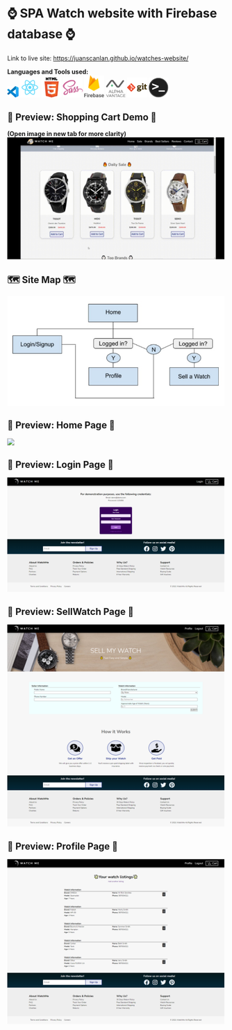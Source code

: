 # ⌚ SPA Watch website with Firebase database ⌚
Link to live site: https://juanscanlan.github.io/watches-website/

<b>Languages and Tools used:<b><br>
  <img alt="Visual Studio Code" width="26px" src="https://raw.githubusercontent.com/github/explore/80688e429a7d4ef2fca1e82350fe8e3517d3494d/topics/visual-studio-code/visual-studio-code.png" />
   <img alt="React" width="46px" src="https://raw.githubusercontent.com/github/explore/80688e429a7d4ef2fca1e82350fe8e3517d3494d/topics/react/react.png" />
  <img alt="HTML5" width="46px" src="https://raw.githubusercontent.com/github/explore/80688e429a7d4ef2fca1e82350fe8e3517d3494d/topics/html/html.png" />
  <img alt="Sass" width="46px" src="https://raw.githubusercontent.com/github/explore/80688e429a7d4ef2fca1e82350fe8e3517d3494d/topics/sass/sass.png" />
  <img alt="Firebase" width="46px" src="./readmeImages/firebase.jpg" />
  <img alt="AlphaVantage API" width="46px" src="./readmeImages/AlphaVantageAPI.jpg" />
  <img alt="Git" width="46px" src="https://raw.githubusercontent.com/github/explore/80688e429a7d4ef2fca1e82350fe8e3517d3494d/topics/git/git.png" />
  <img alt="Terminal" width="46px" src="https://raw.githubusercontent.com/github/explore/80688e429a7d4ef2fca1e82350fe8e3517d3494d/topics/terminal/terminal.png" />
<br clear="left"/>
  
## 🛒 Preview: Shopping Cart Demo 🛒
  (Open image in new tab for more clarity)<br>
<img src="./readmeImages/CartDemo.gif" width=500px>
  
## 🗺️ Site Map 🗺️
<img src="./readmeImages/SiteMap.jpg" width=500px>

## 📄 Preview: Home Page 📄
<img src="./readmeImages/WatchMe-entirePage.png" width=500px>

## 📄 Preview: Login Page 📄
<img src="./readmeImages/LoginEntirePage.png" width=500px>
  
## 📄 Preview: SellWatch Page 📄
<img src="./readmeImages/SellWatchEntirePage.png" width=500px>
  
## 📄 Preview: Profile Page 📄
<img src="./readmeImages/ProfileEntirePage.png" width=500px>
